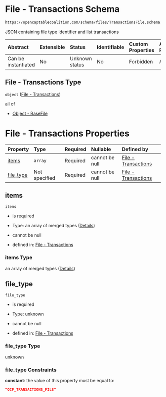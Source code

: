 # File - Transactions Schema

```txt
https://opencaptablecoalition.com/schema/files/TransactionsFile.schema.json
```

JSON containing file type identifier and list transactions

| Abstract            | Extensible | Status         | Identifiable | Custom Properties | Additional Properties | Access Restrictions | Defined In                                                                                             |
| :------------------ | :--------- | :------------- | :----------- | :---------------- | :-------------------- | :------------------ | :----------------------------------------------------------------------------------------------------- |
| Can be instantiated | No         | Unknown status | No           | Forbidden         | Allowed               | none                | [TransactionsFile.schema.json](../../schema/files/TransactionsFile.schema.json "open original schema") |

## File - Transactions Type

`object` ([File - Transactions](transactionsfile.md))

all of

*   [Object - BaseFile](ocfmanifestfile-allof-object---basefile.md "check type definition")

# File - Transactions Properties

| Property                | Type          | Required | Nullable       | Defined by                                                                                                                                                          |
| :---------------------- | :------------ | :------- | :------------- | :------------------------------------------------------------------------------------------------------------------------------------------------------------------ |
| [items](#items)         | `array`       | Required | cannot be null | [File - Transactions](transactionsfile-properties-items.md "https://opencaptablecoalition.com/schema/files/TransactionsFile.schema.json#/properties/items")         |
| [file_type](#file_type) | Not specified | Required | cannot be null | [File - Transactions](transactionsfile-properties-file_type.md "https://opencaptablecoalition.com/schema/files/TransactionsFile.schema.json#/properties/file_type") |

## items



`items`

*   is required

*   Type: an array of merged types ([Details](transactionsfile-properties-items-items.md))

*   cannot be null

*   defined in: [File - Transactions](transactionsfile-properties-items.md "https://opencaptablecoalition.com/schema/files/TransactionsFile.schema.json#/properties/items")

### items Type

an array of merged types ([Details](transactionsfile-properties-items-items.md))

## file_type



`file_type`

*   is required

*   Type: unknown

*   cannot be null

*   defined in: [File - Transactions](transactionsfile-properties-file_type.md "https://opencaptablecoalition.com/schema/files/TransactionsFile.schema.json#/properties/file_type")

### file_type Type

unknown

### file_type Constraints

**constant**: the value of this property must be equal to:

```json
"OCF_TRANSACTIONS_FILE"
```
